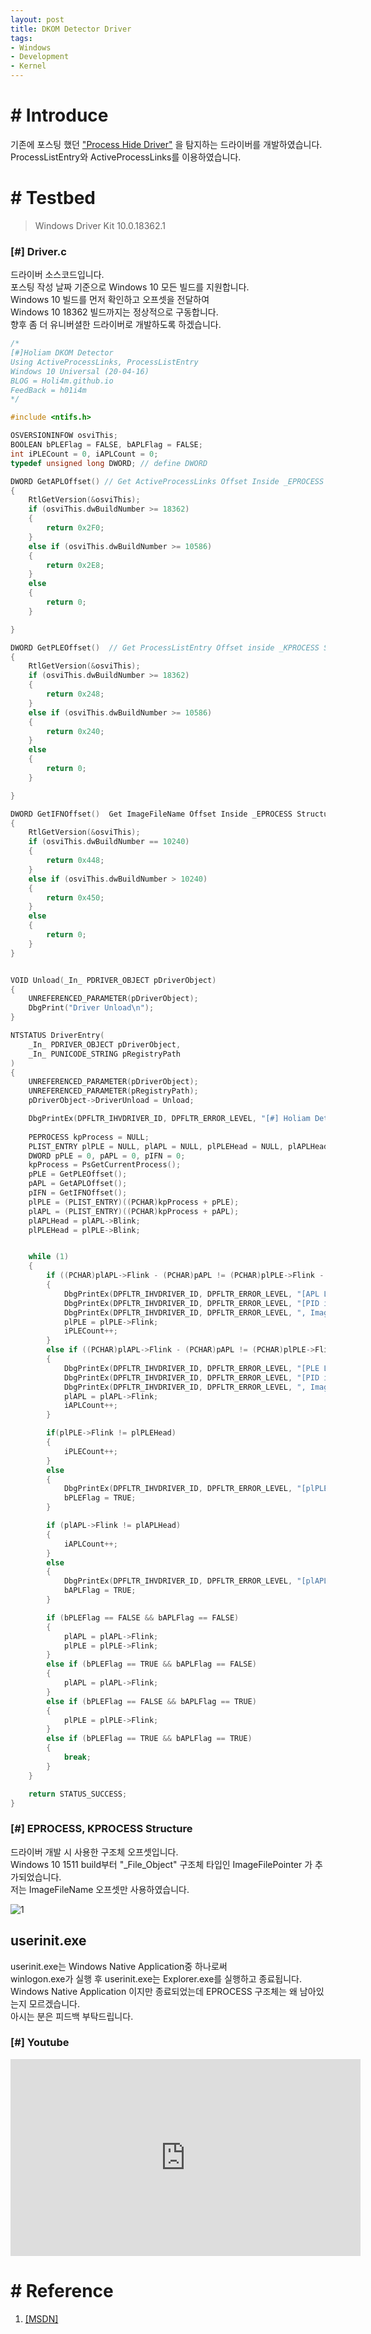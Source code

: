 ```yaml
---
layout: post
title: DKOM Detector Driver
tags:
- Windows
- Development
- Kernel
---
```

# # Introduce
기존에 포스팅 했던 ["Process Hide Driver"](https://holi4m.github.io/windows/2019/07/11/ProcessHideDriver/) 을 탐지하는 드라이버를 개발하였습니다.
ProcessListEntry와 ActiveProcessLinks를 이용하였습니다.

# # Testbed
> Windows Driver Kit 10.0.18362.1

### [#] Driver.c
드라이버 소스코드입니다.  
포스팅 작성 날짜 기준으로 Windows 10 모든 빌드를 지원합니다.  
Windows 10 빌드를 먼저 확인하고 오프셋을 전달하여  
Windows 10 18362 빌드까지는 정상적으로 구동합니다.  
향후 좀 더 유니버셜한 드라이버로 개발하도록 하겠습니다.  

```cpp
/*
[#]Holiam DKOM Detector
Using ActiveProcessLinks, ProcessListEntry
Windows 10 Universal (20-04-16)
BLOG = Holi4m.github.io
FeedBack = h01i4m
*/

#include <ntifs.h>

OSVERSIONINFOW osviThis;
BOOLEAN bPLEFlag = FALSE, bAPLFlag = FALSE;
int iPLECount = 0, iAPLCount = 0;
typedef unsigned long DWORD; // define DWORD

DWORD GetAPLOffset() // Get ActiveProcessLinks Offset Inside _EPROCESS Structure Func
{
	RtlGetVersion(&osviThis);
	if (osviThis.dwBuildNumber >= 18362)
	{
		return 0x2F0;
	}
	else if (osviThis.dwBuildNumber >= 10586)
	{
		return 0x2E8;
	}
	else
	{
		return 0;
	}

}

DWORD GetPLEOffset()  // Get ProcessListEntry Offset inside _KPROCESS Structure Func
{
	RtlGetVersion(&osviThis);
	if (osviThis.dwBuildNumber >= 18362)
	{
		return 0x248;
	}
	else if (osviThis.dwBuildNumber >= 10586)
	{
		return 0x240;
	}
	else
	{
		return 0;
	}

}

DWORD GetIFNOffset()  Get ImageFileName Offset Inside _EPROCESS Structure Func
{
	RtlGetVersion(&osviThis);
	if (osviThis.dwBuildNumber == 10240)
	{
		return 0x448;
	}
	else if (osviThis.dwBuildNumber > 10240)
	{
		return 0x450;
	}
	else
	{
		return 0;
	}
}


VOID Unload(_In_ PDRIVER_OBJECT pDriverObject)
{
	UNREFERENCED_PARAMETER(pDriverObject);
	DbgPrint("Driver Unload\n");
}

NTSTATUS DriverEntry(
	_In_ PDRIVER_OBJECT pDriverObject,
	_In_ PUNICODE_STRING pRegistryPath
)
{
	UNREFERENCED_PARAMETER(pDriverObject);
	UNREFERENCED_PARAMETER(pRegistryPath);
	pDriverObject->DriverUnload = Unload;

	DbgPrintEx(DPFLTR_IHVDRIVER_ID, DPFLTR_ERROR_LEVEL, "[#] Holiam Detector Driver\n");
	
	PEPROCESS kpProcess = NULL;
	PLIST_ENTRY plPLE = NULL, plAPL = NULL, plPLEHead = NULL, plAPLHead = NULL;
	DWORD pPLE = 0, pAPL = 0, pIFN = 0;
	kpProcess = PsGetCurrentProcess();
	pPLE = GetPLEOffset();
	pAPL = GetAPLOffset();
	pIFN = GetIFNOffset();
	plPLE = (PLIST_ENTRY)((PCHAR)kpProcess + pPLE);
	plAPL = (PLIST_ENTRY)((PCHAR)kpProcess + pAPL);
	plAPLHead = plAPL->Blink;
	plPLEHead = plPLE->Blink;


	while (1)
	{
		if ((PCHAR)plAPL->Flink - (PCHAR)pAPL != (PCHAR)plPLE->Flink - (PCHAR)pPLE && (PCHAR)(plAPL->Flink) - (PCHAR)pAPL == (PCHAR)(plPLE->Flink->Flink) - (PCHAR)pPLE)
		{
			DbgPrintEx(DPFLTR_IHVDRIVER_ID, DPFLTR_ERROR_LEVEL, "[APL Losted Detected!]\n");
			DbgPrintEx(DPFLTR_IHVDRIVER_ID, DPFLTR_ERROR_LEVEL, "[PID is %x, PEPROCESS is %p", PsGetProcessId(((PEPROCESS)((PCHAR)plPLE->Flink - (PCHAR)pPLE))), ((PEPROCESS)((PCHAR)plPLE->Flink - (PCHAR)pPLE)));
			DbgPrintEx(DPFLTR_IHVDRIVER_ID, DPFLTR_ERROR_LEVEL, ", ImageFIleName is %s]\n", ((PEPROCESS)((PCHAR)plPLE->Flink - (PCHAR)pPLE + (PCHAR)pIFN)));
			plPLE = plPLE->Flink;
			iPLECount++;
		}
		else if ((PCHAR)plAPL->Flink - (PCHAR)pAPL != (PCHAR)plPLE->Flink - (PCHAR)pPLE && (PCHAR)(plAPL->Flink->Flink) - (PCHAR)pAPL == (PCHAR)(plPLE->Flink) - (PCHAR)pPLE)
		{
			DbgPrintEx(DPFLTR_IHVDRIVER_ID, DPFLTR_ERROR_LEVEL, "[PLE Losted Detected!]\n");
			DbgPrintEx(DPFLTR_IHVDRIVER_ID, DPFLTR_ERROR_LEVEL, "[PID is %x, PEPROCESS is %p", PsGetProcessId(((PEPROCESS)((PCHAR)plAPL->Flink - (PCHAR)pAPL))), ((PEPROCESS)((PCHAR)plAPL->Flink - (PCHAR)pAPL)));
			DbgPrintEx(DPFLTR_IHVDRIVER_ID, DPFLTR_ERROR_LEVEL, ", ImageFIleName is %s]\n", ((PEPROCESS)((PCHAR)plAPL->Flink - (PCHAR)pAPL + (PCHAR)pIFN)));
			plAPL = plAPL->Flink;
			iAPLCount++;
		}

		if(plPLE->Flink != plPLEHead)
		{
			iPLECount++;
		}
		else
		{
			DbgPrintEx(DPFLTR_IHVDRIVER_ID, DPFLTR_ERROR_LEVEL, "[plPLEHead END, PLECount = %d]\n", iPLECount);
			bPLEFlag = TRUE;
		}

		if (plAPL->Flink != plAPLHead)
		{
			iAPLCount++;
		}
		else
		{
			DbgPrintEx(DPFLTR_IHVDRIVER_ID, DPFLTR_ERROR_LEVEL, "[plAPLHead END, APLCount = %d]\n", iAPLCount);
			bAPLFlag = TRUE;
		}

		if (bPLEFlag == FALSE && bAPLFlag == FALSE)
		{
			plAPL = plAPL->Flink;
			plPLE = plPLE->Flink;
		}
		else if (bPLEFlag == TRUE && bAPLFlag == FALSE)
		{
			plAPL = plAPL->Flink;
		}
		else if (bPLEFlag == FALSE && bAPLFlag == TRUE)
		{
			plPLE = plPLE->Flink;
		}
		else if (bPLEFlag == TRUE && bAPLFlag == TRUE)
		{
			break;
		}
	}	

	return STATUS_SUCCESS;
}
```

### [#] EPROCESS, KPROCESS Structure
드라이버 개발 시 사용한 구조체 오프셋입니다.  
Windows 10 1511 build부터 "_File_Object" 구조체 타입인 ImageFilePointer 가 추가되었습니다.  
저는 ImageFileName 오프셋만 사용하였습니다.

![1](http://holi4m.github.io/postimage/2020-04-17-dkomdetector/1.png)

## userinit.exe
userinit.exe는 Windows Native Application중 하나로써   
winlogon.exe가 실행 후 userinit.exe는 Explorer.exe를 실행하고 종료됩니다.  
Windows Native Application 이지만 종료되었는데 EPROCESS 구조체는 왜 남아있는지 모르겠습니다.  
아시는 분은 피드백 부탁드립니다.  

### [#] Youtube
<iframe width="560" height="315" src="https://www.youtube.com/embed/MpkZU9wqEcM" frameborder="0" allow="accelerometer; autoplay; encrypted-media; gyroscope; picture-in-picture" allowfullscreen></iframe>

# # Reference
1. [[MSDN]](https://docs.microsoft.com/en-us/windows-hardware/drivers/ddi/ntddk/)